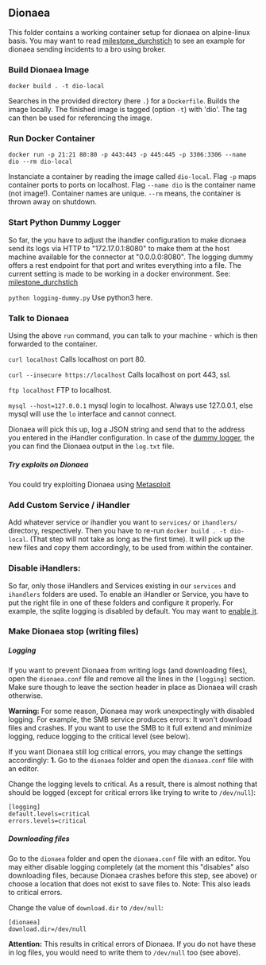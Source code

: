 ## Dionaea

This folder contains a working container setup for dionaea on alpine-linux basis.
You may want to read [milestone_durchstich](https://git.informatik.uni-hamburg.de/iss/mp-ids/blob/master/server/milestone-deployments/doku_milestone_durchstich.md) to see an example for dionaea sending incidents to a bro using broker.

### Build Dionaea Image

```docker build . -t dio-local```

Searches in the provided directory (here ```.```) for a ```Dockerfile```. Builds the image locally. The finished image is tagged (option ```-t```) with 'dio'. The tag can then be used for referencing the image.

### Run Docker Container

```docker run -p 21:21 80:80 -p 443:443 -p 445:445 -p 3306:3306 --name dio --rm dio-local```

Instanciate a container by reading the image called ```dio-local```. Flag ```-p``` maps container ports to ports on localhost. Flag ```--name dio``` is the container name (not image!). Container names are unique. ```--rm``` means, the container is thrown away on shutdown.

### Start Python Dummy Logger

So far, the you have to adjust the ihandler configuration to make dionaea send its logs via HTTP to "172.17.0.1:8080" to make them at the host machine available for the connector at "0.0.0.0:8080". The logging dummy offers a rest endpoint for that port and writes everything into a file.
The current setting is made to be working in a docker environment. See: [milestone_durchstich](https://git.informatik.uni-hamburg.de/iss/mp-ids/blob/master/server/milestone-deployments/doku_milestone_durchstich.md)

```python logging-dummy.py```
Use python3 here.

### Talk to Dionaea

Using the above `run` command, you can talk to your machine - which is then forwarded to the container.

```curl localhost```
Calls localhost on port 80.

```curl --insecure https://localhost```
Calls localhost on port 443, ssl.

```ftp localhost```
FTP to localhost.

```mysql --host=127.0.0.1```
mysql login to localhost. Always use 127.0.0.1, else mysql will use the `lo` interface and cannot connect.

Dionaea will pick this up, log a JSON string and send that to the address you entered in the iHandler configuration.
In case of the [dummy logger](#start-python-dummy-logger), the you can find the Dionaea output in the  ```log.txt``` file.

##### Try exploits on Dionaea

You could try exploiting Dionaea using [Metasploit](/METASPLOIT.md)

### Add Custom Service / iHandler

Add whatever service or ihandler you want to ```services/``` or ```ihandlers/``` directory, respectively. 
Then you have to re-run ```docker build . -t dio-local```. (That step will not take as long as the first time). 
It will pick up the new files and copy them accordingly, to be used from within the container.


### Disable iHandlers:

So far, only those iHandlers and Services existing in our `services` and `ihandlers` folders are used.
To enable an iHandler or Service, you have to put the right file in one of these folders and configure it properly.
For example, the sqlite logging is disabled by default. You may want to [enable it](http://dionaea.readthedocs.io/en/latest/ihandler/log_sqlite.html).

### Make Dionaea stop (writing files)

##### Logging
If you want to prevent Dionaea from writing logs (and downloading files), 
open the `dionaea.conf` file and remove all the lines in the `[logging]` section.
Make sure though to leave the section header in place as Dionaea will crash otherwise.


**Warning:** For some reason, Dionaea may work unexpectingly with disabled logging.
For example, the SMB service produces errors: It won't download files and crashes.
If you want to use the SMB to it full extend and minimize logging, reduce logging
to the critical level (see below).


If you want Dionaea still log critical errors, you may change the settings accordingly:
**1.** Go to the `dionaea` folder and open the `dionaea.conf` file with an editor.

Change the logging levels to critical. As a result, there is almost nothing that
should be logged (except for critical errors like trying to write to `/dev/null`):
```
[logging]
default.levels=critical
errors.levels=critical
```

##### Downloading files
Go to the `dionaea` folder and open the `dionaea.conf` file with an editor.
You may either disable logging completely (at the moment this "disables" also
downloading files, because Dionaea crashes before this step, see above) or
choose a location that does not exist to save files to. Note: This also leads
to critical errors.

Change the value of `download.dir` to `/dev/null`:

```
[dionaea]
download.dir=/dev/null
```

**Attention:** This results in critical errors of Dionaea. If you do not have
these in log files, you would need to write them to `/dev/null` too (see above).
